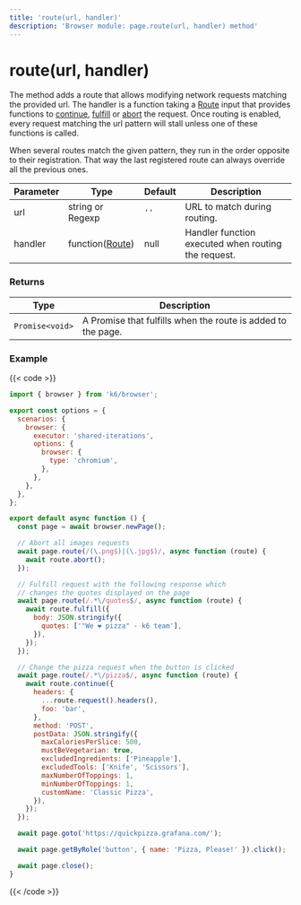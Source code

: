 ```yaml
---
title: 'route(url, handler)'
description: 'Browser module: page.route(url, handler) method'
---
```


# route(url, handler)

The method adds a route that allows modifying network requests matching the provided url. The handler is a function taking a [Route](https://grafana.com/docs/k6/<K6_VERSION>/javascript-api/k6-browser/route/) input that provides functions to [continue](https://grafana.com/docs/k6/<K6_VERSION>/javascript-api/k6-browser/route/continue), [fulfill](https://grafana.com/docs/k6/<K6_VERSION>/javascript-api/k6-browser/route/fulfill) or [abort](https://grafana.com/docs/k6/<K6_VERSION>/javascript-api/k6-browser/route/abort) the request. Once routing is enabled, every request matching the url pattern will stall unless one of these functions is called.

When several routes match the given pattern, they run in the order opposite to their registration. That way the last registered route can always override all the previous ones.

| Parameter | Type                                                                                         | Default | Description                                         |
| --------- | -------------------------------------------------------------------------------------------- | ------- | --------------------------------------------------- |
| url       | string or Regexp                                                                             | `''`    | URL to match during routing.                        |
| handler   | function([Route](https://grafana.com/docs/k6/<K6_VERSION>/javascript-api/k6-browser/route/)) | null    | Handler function executed when routing the request. |

### Returns

| Type            | Description                                                  |
| --------------- | ------------------------------------------------------------ |
| `Promise<void>` | A Promise that fulfills when the route is added to the page. |

### Example

{{< code >}}

<!-- md-k6:skip -->

```javascript
import { browser } from 'k6/browser';

export const options = {
  scenarios: {
    browser: {
      executor: 'shared-iterations',
      options: {
        browser: {
          type: 'chromium',
        },
      },
    },
  },
};

export default async function () {
  const page = await browser.newPage();

  // Abort all images requests
  await page.route(/(\.png$)|(\.jpg$)/, async function (route) {
    await route.abort();
  });

  // Fulfill request with the following response which
  // changes the quotes displayed on the page
  await page.route(/.*\/quotes$/, async function (route) {
    await route.fulfill({
      body: JSON.stringify({
        quotes: ['"We ❤️ pizza" - k6 team'],
      }),
    });
  });

  // Change the pizza request when the button is clicked
  await page.route(/.*\/pizza$/, async function (route) {
    await route.continue({
      headers: {
        ...route.request().headers(),
        foo: 'bar',
      },
      method: 'POST',
      postData: JSON.stringify({
        maxCaloriesPerSlice: 500,
        mustBeVegetarian: true,
        excludedIngredients: ['Pineapple'],
        excludedTools: ['Knife', 'Scissors'],
        maxNumberOfToppings: 1,
        minNumberOfToppings: 1,
        customName: 'Classic Pizza',
      }),
    });
  });

  await page.goto('https://quickpizza.grafana.com/');

  await page.getByRole('button', { name: 'Pizza, Please!' }).click();

  await page.close();
}
```

{{< /code >}}
